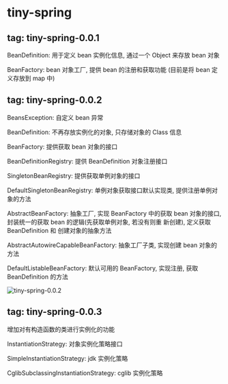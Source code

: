 # tiny-spring
## tag: tiny-spring-0.0.1
BeanDefinition: 用于定义 bean 实例化信息, 通过一个 Object 来存放 bean 对象

BeanFactory: bean 对象工厂, 提供 bean 的注册和获取功能 (目前是将 bean 定义存放到 map 中)

## tag: tiny-spring-0.0.2
BeansException: 自定义 bean 异常 

BeanDefinition: 不再存放实例化的对象, 只存储对象的 Class 信息

BeanFactory: 提供获取 bean 对象的接口

BeanDefinitionRegistry: 提供 BeanDefinition 对象注册接口

SingletonBeanRegistry: 提供获取单例对象的接口

DefaultSingletonBeanRegistry: 单例对象获取接口默认实现类, 提供注册单例对象的方法

AbstractBeanFactory: 抽象工厂, 实现 BeanFactory 中的获取 bean 对象的接口, 封装统一的获取 bean 的逻辑(先获取单例对象, 若没有则重
新创建), 定义获取 BeanDefinition 和 创建对象的抽象方法

AbstractAutowireCapableBeanFactory: 抽象工厂子类, 实现创建 bean 对象的方法

DefaultListableBeanFactory: 默认可用的 BeanFactory, 实现注册, 获取 BeanDefinition 的方法

![tiny-spring-0.0.2](https://xp-note-oss.oss-cn-chengdu.aliyuncs.com/tiny-spring-0.0.2.png)

## tag: tiny-spring-0.0.3

增加对有构造函数的类进行实例化的功能

InstantiationStrategy: 对象实例化策略接口

SimpleInstantiationStrategy: jdk 实例化策略

CglibSubclassingInstantiationStrategy: cglib 实例化策略